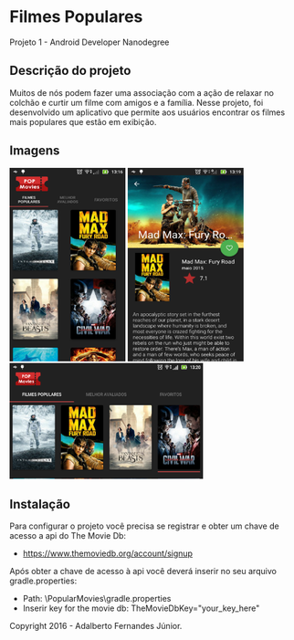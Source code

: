 # Filmes Populares #

Projeto 1 - Android Developer Nanodegree

## Descrição do projeto ##

Muitos de nós podem fazer uma associação com a ação de relaxar no colchão e curtir um filme com amigos e a família. Nesse projeto, foi desenvolvido um aplicativo que permite aos usuários encontrar os filmes mais populares que estão em exibição.

## Imagens ##
<img  src="https://raw.githubusercontent.com/adalbertofjr/Popular-Movies/dev-refatore/app-images/portrait_1.png" width="203" height="339" />
<img  src="https://raw.githubusercontent.com/adalbertofjr/Popular-Movies/dev-refatore/app-images/portrait_4.png" width="203" height="339" />
<img  src="https://raw.githubusercontent.com/adalbertofjr/Popular-Movies/dev-refatore/app-images/land_1.png" width="339" height="203" />


## Instalação ##

Para configurar o projeto você precisa se registrar e obter um chave de acesso a api do The Movie Db:
- https://www.themoviedb.org/account/signup

Após obter a chave de acesso à api você deverá inserir no seu arquivo gradle.properties:
- Path: \PopularMovies\gradle.properties
- Inserir key for the movie db:
    TheMovieDbKey="your_key_here"


Copyright 2016 - Adalberto Fernandes Júnior.
